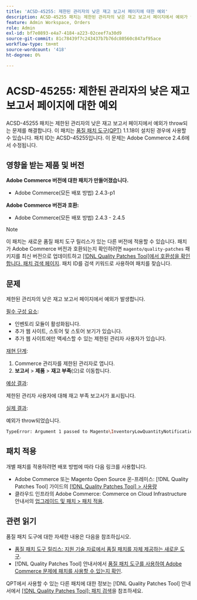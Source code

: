 ```yaml
---
title: 'ACSD-45255: 제한된 관리자의 낮은 재고 보고서 페이지에 대한 예외'
description: ACSD-45255 패치는 제한된 관리자의 낮은 재고 보고서 페이지에서 예외가 throw되는 문제를 해결합니다. 이 패치는 [Quality Patches Tool (QPT)](https://experienceleague.adobe.com/ko/docs/commerce-knowledge-base/kb/announcements/commerce-announcements/magento-quality-patches-released-new-tool-to-self-serve-quality-patches) 1.1.18이 설치된 경우 사용할 수 있습니다. 패치 ID는 ACSD-45255입니다. 이 문제는 Adobe Commerce 2.4.6에서 수정됩니다.
feature: Admin Workspace, Orders
role: Admin
exl-id: bf7e0893-e4a7-4184-a223-02ceef7a30d9
source-git-commit: 81c78439f7c243437b7b76dc80560c847af95ace
workflow-type: tm+mt
source-wordcount: '418'
ht-degree: 0%

---
```


# ACSD-45255: 제한된 관리자의 낮은 재고 보고서 페이지에 대한 예외

ACSD-45255 패치는 제한된 관리자의 낮은 재고 보고서 페이지에서 예외가 throw되는 문제를 해결합니다. 이 패치는 [품질 패치 도구(QPT)](https://experienceleague.adobe.com/ko/docs/commerce-knowledge-base/kb/announcements/commerce-announcements/magento-quality-patches-released-new-tool-to-self-serve-quality-patches) 1.1.18이 설치된 경우에 사용할 수 있습니다. 패치 ID는 ACSD-45255입니다. 이 문제는 Adobe Commerce 2.4.6에서 수정됩니다.

## 영향을 받는 제품 및 버전

**Adobe Commerce 버전에 대한 패치가 만들어졌습니다.**

* Adobe Commerce(모든 배포 방법) 2.4.3-p1

**Adobe Commerce 버전과 호환:**

* Adobe Commerce(모든 배포 방법) 2.4.3 - 2.4.5

>[!NOTE]
>
>이 패치는 새로운 품질 패치 도구 릴리스가 있는 다른 버전에 적용할 수 있습니다. 패치가 Adobe Commerce 버전과 호환되는지 확인하려면 `magento/quality-patches` 패키지를 최신 버전으로 업데이트하고 [[!DNL Quality Patches Tool]에서 호환성을 확인합니다. 패치 검색 페이지](https://experienceleague.adobe.com/ko/docs/commerce-knowledge-base/kb/announcements/commerce-announcements/magento-quality-patches-released-new-tool-to-self-serve-quality-patches). 패치 ID를 검색 키워드로 사용하여 패치를 찾습니다.

## 문제

제한된 관리자의 낮은 재고 보고서 페이지에서 예외가 발생합니다.

<u>필수 구성 요소</u>:

* 인벤토리 모듈이 활성화됩니다.
* 추가 웹 사이트, 스토어 및 스토어 보기가 있습니다.
* 추가 웹 사이트에만 액세스할 수 있는 제한된 관리자 사용자가 있습니다.

<u>재현 단계</u>:

1. Commerce 관리자를 제한된 관리자로 엽니다.
1. **보고서** > **제품** > **재고 부족**(으)로 이동합니다.

<u>예상 결과</u>:

제한된 관리자 사용자에 대해 재고 부족 보고서가 표시됩니다.

<u>실제 결과</u>:

예외가 throw되었습니다.

```bash
TypeError: Argument 1 passed to Magento\InventoryLowQuantityNotification\Model\ResourceModel\LowQuantityCollection\Interceptor::addStoreFilter() must be of the type int, array given, called in ../app/code/Magento/AdminGws/Plugin/CollectionFilter.php on line 101 and defined in ../generated/code/Magento/InventoryLowQuantityNotification/Model/ResourceModel/LowQuantityCollection/Interceptor.php:20
```

## 패치 적용

개별 패치를 적용하려면 배포 방법에 따라 다음 링크를 사용합니다.

* Adobe Commerce 또는 Magento Open Source 온-프레미스: [!DNL Quality Patches Tool] 가이드의 [[!DNL Quality Patches Tool] > 사용량](/help/tools/quality-patches-tool/usage.md)
* 클라우드 인프라의 Adobe Commerce: Commerce on Cloud Infrastructure 안내서의 [업그레이드 및 패치 > 패치 적용](https://experienceleague.adobe.com/docs/commerce-cloud-service/user-guide/develop/upgrade/apply-patches.html?lang=ko).

## 관련 읽기

품질 패치 도구에 대한 자세한 내용은 다음을 참조하십시오.

* [품질 패치 도구 릴리스: 지원 기술 자료에서 품질 패치를 자체 제공하는 새로운 도구](https://experienceleague.adobe.com/ko/docs/commerce-knowledge-base/kb/announcements/commerce-announcements/magento-quality-patches-released-new-tool-to-self-serve-quality-patches).
* [!DNL Quality Patches Tool] 안내서에서 [품질 패치 도구를 사용하여 Adobe Commerce 문제에 패치를 사용할 수 있는지 확인](/help/tools/quality-patches-tool/patches-available-in-qpt/check-patch-for-magento-issue-with-magento-quality-patches.md).

QPT에서 사용할 수 있는 다른 패치에 대한 정보는 [!DNL Quality Patches Tool] 안내서에서 [[!DNL Quality Patches Tool]: 패치 검색](https://experienceleague.adobe.com/tools/commerce-quality-patches/index.html?lang=ko)을 참조하세요.

